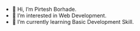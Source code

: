 - 👋 Hi, I’m Pirtesh Borhade.
- 👀 I’m interested in Web Development.
- 🌱 I’m currently learning Basic Development Skill.

<!---
pritesh819/pritesh819 is a ✨ special ✨ repository because its `README.md` (this file) appears on your GitHub profile.
You can click the Preview link to take a look at your changes.
--->

